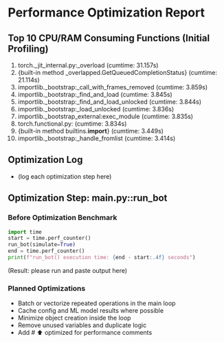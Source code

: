 # Performance Optimization Report

## Top 10 CPU/RAM Consuming Functions (Initial Profiling)

1. torch._jit_internal.py:_overload (cumtime: 31.157s)
2. {built-in method _overlapped.GetQueuedCompletionStatus} (cumtime: 21.114s)
3. importlib._bootstrap:_call_with_frames_removed (cumtime: 3.859s)
4. importlib._bootstrap:_find_and_load (cumtime: 3.845s)
5. importlib._bootstrap:_find_and_load_unlocked (cumtime: 3.844s)
6. importlib._bootstrap:_load_unlocked (cumtime: 3.836s)
7. importlib._bootstrap_external:exec_module (cumtime: 3.835s)
8. torch.functional.py:<module> (cumtime: 3.834s)
9. {built-in method builtins.__import__} (cumtime: 3.449s)
10. importlib._bootstrap:_handle_fromlist (cumtime: 3.414s)

## Optimization Log

- (log each optimization step here)

## Optimization Step: main.py::run_bot

### Before Optimization Benchmark

```python
import time
start = time.perf_counter()
run_bot(simulate=True)
end = time.perf_counter()
print(f"run_bot() execution time: {end - start:.4f} seconds")
```

(Result: please run and paste output here)

### Planned Optimizations
- Batch or vectorize repeated operations in the main loop
- Cache config and ML model results where possible
- Minimize object creation inside the loop
- Remove unused variables and duplicate logic
- Add # ⬆️ optimized for performance comments
